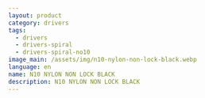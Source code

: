 ```yaml
---
layout: product
category: drivers
tags:
  - drivers
  - drivers-spiral
  - drivers-spiral-no10
image_main: /assets/img/n10-nylon-non-lock-black.webp
language: en
name: N10 NYLON NON LOCK BLACK
description: N10 NYLON NON LOCK BLACK
---
```

